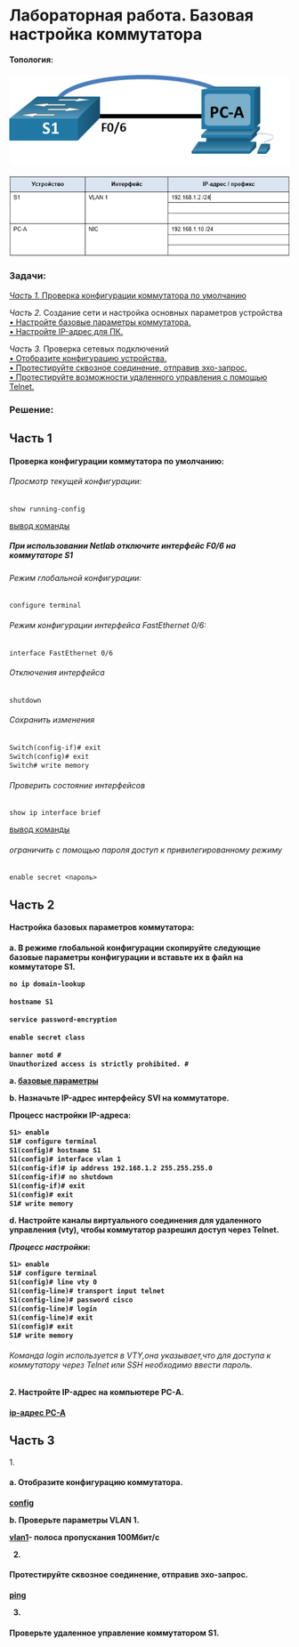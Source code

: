 # Лабораторная работа. Базовая настройка коммутатора

#### Топология:
![Топология](Топология.png) 

![Таблица адресации](Таблица%20адресации.png)

###	Задачи:
[_Часть 1._ Проверка конфигурации коммутатора по умолчанию](#section1)

_Часть 2._ Создание сети и настройка основных параметров устройства<br/>
[•	Настройте базовые параметры коммутатора.<br/>](#section2)
[•	Настройте IP-адрес для ПК.](#section3)

_Часть 3._ Проверка сетевых подключений<br/>
[•	Отобразите конфигурацию устройства.<br/>](#section4)
[•	Протестируйте сквозное соединение, отправив эхо-запрос.<br/>](#section5)
[•	Протестируйте возможности удаленного управления с помощью Telnet.](#section6)

### Решение:

## Часть 1

<h4 id="section1">Проверка конфигурации коммутатора по умолчанию:<h4/>

###### _Просмотр текущей конфигурации:_

```
show running-config
```

[вывод команды](config/)

##### При использовании Netlab отключите интерфейс F0/6 на коммутаторе S1

###### _Режим глобальной конфигурации:_
```
configure terminal
```
###### _Режим конфигурации интерфейса FastEthernet 0/6:_
```
interface FastEthernet 0/6
```
###### _Отключения интерфейса_
```
shutdown
```
###### _Сохранить изменения_
```
Switch(config-if)# exit
Switch(config)# exit
Switch# write memory
```

###### _Проверить состояние интерфейсов_
```
show ip interface brief
```
[вывод команды](config/)

###### _ограничить с помощью пароля доступ к привилегированному режиму_
```
enable secret <пароль>
```

## Часть 2

<h4 id="section2">Настройка базовых параметров коммутатора:<h4/>

a.	В режиме глобальной конфигурации скопируйте следующие базовые параметры конфигурации и вставьте их в файл на коммутаторе S1.<br/>
```
no ip domain-lookup

hostname S1

service password-encryption

enable secret class

banner motd #
Unauthorized access is strictly prohibited. #
```
a. [базовые параметры](config/)

b.	Назначьте IP-адрес интерфейсу SVI на коммутаторе. 

Процесс настройки IP-адреса:
```
S1> enable
S1# configure terminal
S1(config)# hostname S1
S1(config)# interface vlan 1
S1(config-if)# ip address 192.168.1.2 255.255.255.0
S1(config-if)# no shutdown
S1(config-if)# exit
S1(config)# exit
S1# write memory

```

d.	Настройте каналы виртуального соединения для удаленного управления (vty), чтобы коммутатор разрешил доступ через Telnet.

_Процесс настройки_:

```
S1> enable
S1# configure terminal
S1(config)# line vty 0 
S1(config-line)# transport input telnet
S1(config-line)# password cisco
S1(config-line)# login
S1(config-line)# exit
S1(config)# exit
S1# write memory
```
###### Команда login используется в VTY,она указывает,что для доступа к коммутатору через Telnet или SSH необходимо ввести пароль.


 <h4 id="section3">2. Настройте IP-адрес на компьютере PC-A.<h4/>

 [ip-адрес PC-A](ip-адрес%20PC-A.png)

 ## Часть 3

 1.<h4 id="section4">a. Отобразите конфигурацию коммутатора.<h4/>

 [config](config/config)

 b.	Проверьте параметры VLAN 1.

[vlan1](config/vlan1)- полоса пропускания 100Мбит/с


2. 

<h4 id="section5">Протестируйте сквозное соединение, отправив эхо-запрос.<h4/>

[ping](ping.png)

3.
<h4 id="section6">Проверьте удаленное управление коммутатором S1.<h4/>


